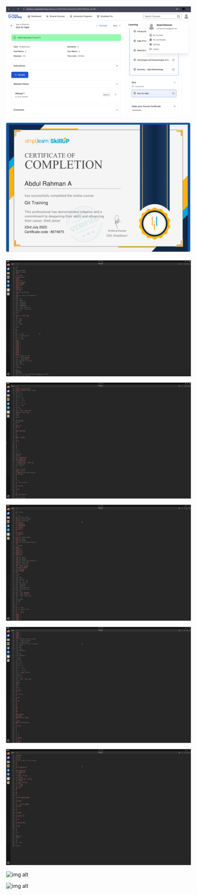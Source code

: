 ![img alt](https://github.com/abdulrahman-dot/5026039_Abdul-Rahman/blob/84c0b434a545552b95dd9ec7cbb8ff8d42a497ee/SDLC/Great%20Learning.jpg)

![img alt](https://github.com/abdulrahman-dot/5026039_Abdul-Rahman/blob/5aa5cc5e976556271d3e76e7f8963537364a04ce/GIT./Simplilearn.jpg)

![img alt](https://github.com/abdulrahman-dot/5026039_Abdul-Rahman/blob/176618cc0480feae807dcbb127c2535e5d81db5d/Linux/Linux1.jpg)

![img alt](https://github.com/abdulrahman-dot/5026039_Abdul-Rahman/blob/00434f1c09a2a4ef0d59163d0422c8a7f2f758ba/Linux/Linux2.jpg)

![img alt](https://github.com/abdulrahman-dot/5026039_Abdul-Rahman/blob/c320fe8322c9ccebfa3d6bddf20617163743a8c2/Linux/Linux3.jpg)

![img alt](https://github.com/abdulrahman-dot/5026039_Abdul-Rahman/blob/76aa428125cd2f3b0c9550eac372e7b7f5393c65/Linux/Linux4.jpg)

![img alt](https://github.com/abdulrahman-dot/5026039_Abdul-Rahman/blob/3619ab9834fd3aaf08a6e36b4398d54d1140ea02/Linux/Linux5.jpg)

![img alt]()

![img alt]()
